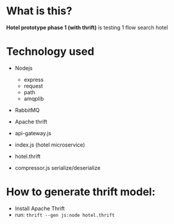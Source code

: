 # What is this?

**Hotel prototype phase 1 (with thrift)** is testing 1 flow search hotel

# Technology used

- Nodejs
	- express
	- request
	- path
	- amqplib
- RabbitMQ
- Apache thrift

- api-gateway.js
- index.js (hotel microservice)
- hotel.thrift
- compressor.js serialize/deserialize

# How to generate thrift model:

- Install Apache Thrift
- run: ```thrift --gen js:node hotel.thrift```